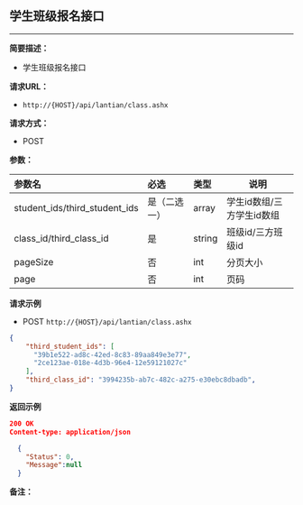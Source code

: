 ## 学生班级报名接口
--------------------
**简要描述：** 

- 学生班级报名接口

**请求URL：** 

- `http://{HOST}/api/lantian/class.ashx`
  
**请求方式：**

- POST

**参数：** 

|参数名|必选|类型|说明|
|:----    |:---|:----- |-----   |
|student_ids/third_student_ids    |是（二选一）  |array |学生id数组/三方学生id数组   |
|class_id/third_class_id    |是  |string |班级id/三方班级id   |
|pageSize    |否  |int |分页大小   |
|page    |否  |int |页码   |

**请求示例**

- POST `http://{HOST}/api/lantian/class.ashx`
``` json
{
    "third_student_ids": [
      "39b1e522-ad8c-42ed-8c83-89aa849e3e77",
      "2ce123ae-018e-4d3b-96e4-12e59121027c"
    ],
    "third_class_id": "3994235b-ab7c-482c-a275-e30ebc8dbadb",
}
```

**返回示例**

``` json
200 OK
Content-type: application/json

  {
    "Status": 0,
    "Message":null
  }
```

**备注：** 
